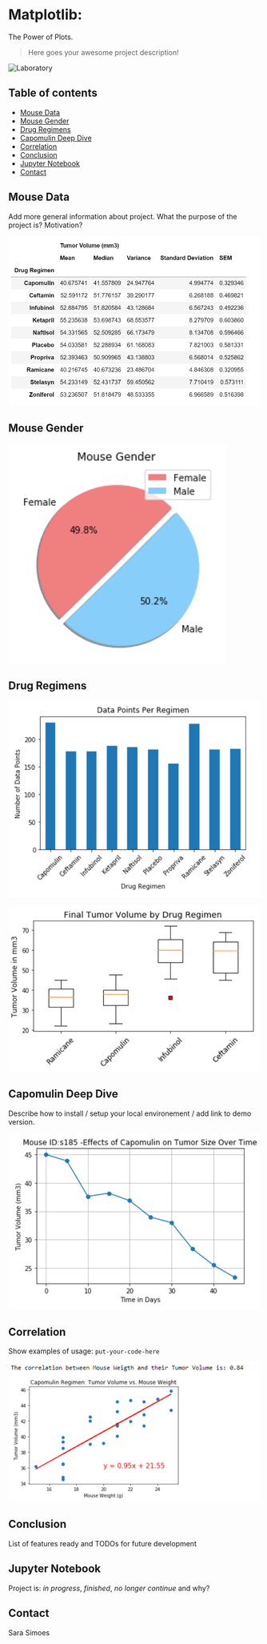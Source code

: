 # Matplotlib: 
The Power of Plots. 

> Here goes your awesome project description!

![Laboratory](Images/Laboratory_stat.PNG.jpg)

## Table of contents
* [Mouse Data](#mouse_data)
* [Mouse Gender](#mouse_gender)
* [Drug Regimens](#drug_regimens)
* [Capomulin Deep Dive](#capomilin_deep_dive)
* [Correlation](#correlation)
* [Conclusion](#conclusoin)
* [Jupyter Notebook](#jupyter_notebook)
* [Contact](#contact)

## Mouse Data
Add more general information about project. What the purpose of the project is? Motivation?

![Summary Statistics](Images/summary_stat.PNG)

## Mouse Gender

![Mice by Gender](Images/gender.PNG)

## Drug Regimens

![Drug Regimens](Images/datapoints_reg.PNG)

![Box Plots](Images/box_plot.PNG)

## Capomulin Deep Dive
Describe how to install / setup your local environement / add link to demo version.

![Capomulin Treatment](Images/mouseID.PNG)

## Correlation
Show examples of usage:
`put-your-code-here`

![Line Regress](Images/line_reg_corr.PNG)

## Conclusion
List of features ready and TODOs for future development


## Jupyter Notebook
Project is: _in progress_, _finished_, _no longer continue_ and why?


## Contact

Sara Simoes
